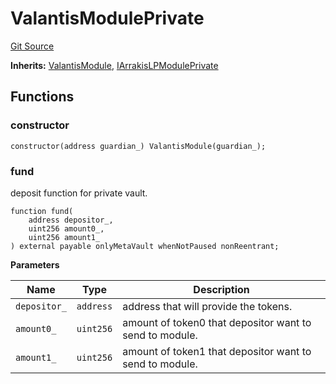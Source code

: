 # ValantisModulePrivate

[Git Source](https://github.com/ArrakisFinance/arrakis-modular/blob/main/src/modules/ValantisHOTModulePrivate.sol)

**Inherits:**
[ValantisModule](/autogenerated/abstracts/ValantisHOTModule.sol/abstract.ValantisModule.md), [IArrakisLPModulePrivate](/autogenerated/interfaces/IArrakisLPModulePrivate.sol/interface.IArrakisLPModulePrivate.md)

## Functions

### constructor

```solidity
constructor(address guardian_) ValantisModule(guardian_);
```

### fund

deposit function for private vault.

```solidity
function fund(
    address depositor_,
    uint256 amount0_,
    uint256 amount1_
) external payable onlyMetaVault whenNotPaused nonReentrant;
```

**Parameters**

| Name         | Type      | Description                                             |
| ------------ | --------- | ------------------------------------------------------- |
| `depositor_` | `address` | address that will provide the tokens.                   |
| `amount0_`   | `uint256` | amount of token0 that depositor want to send to module. |
| `amount1_`   | `uint256` | amount of token1 that depositor want to send to module. |
